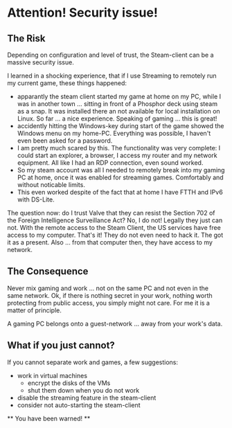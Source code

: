 Attention! Security issue!
==========================

The Risk
--------

Depending on configuration and level of trust, the Steam-client can be 
a massive security issue.

I learned in a shocking experience, that if I use Streaming to remotely
run my current game, these things happened:

  - apparantly the steam client started my game at home on my PC, while
    I was in another town ... sitting in front of a Phosphor deck using
    steam as a snap. It was installed there an not available for local
    installation on Linux.
    So far ... a nice experience. Speaking of gaming ... this is great!
  - accidently hitting the Windows-key during start of the game showed the
    Windows menu on my home-PC. Everything was possible, I haven't even been
    asked for a password.
  - I am pretty much scared by this. The functionality was very complete:
    I could start an explorer, a browser, I access my router and my network
    equipment. All like I had an RDP connection, even sound worked.
  - So my steam account was all I needed to remotely break into my gaming
    PC at home, once it was enabled for streaming games. Comfortably and
    without noticable limits.
  - This even worked despite of the fact that at home I have FTTH and IPv6
    with DS-Lite.

The question now: do I trust Valve that they can resist the Section 702 of the
Foreign Intelligence Surveillance Act? No, I do not! Legally they just can not.
With the remote access to the Steam Client, the US services have free access
to my computer. That's it! They do not even need to hack it. The got it as a 
present. Also ... from that computer then, they have access to my network.

The Consequence
---------------

Never mix gaming and work ... not on the same PC and not even in the same network.
Ok, if there is nothing secret in your work, nothing worth protecting from public
access, you simply might not care. For me it is a matter of principle.

A gaming PC belongs onto a guest-network ... away from your work's data.

What if you just cannot?
------------------------

If you cannot separate work and games, a few suggestions:

  - work in virtual machines
    - encrypt the disks of the VMs
    - shut them down when you do not work
  - disable the streaming feature in the steam-client
  - consider not auto-starting the steam-client


** You have been warned! **



